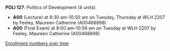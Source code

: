 **POLI 127**: Politics of Development (4 units)

- **A00** (Lecture) at 9:30 am–10:50 am on Tuesday, Thursday at WLH 2207 by Feeley, Maureen Catherine (A00468898)
- **A00** (Final Exam) at 8:00 am–10:59 am on Tuesday at WLH 2207 by Feeley, Maureen Catherine (A00468898)

[Enrollment numbers over time](./POLI127.tsv)
